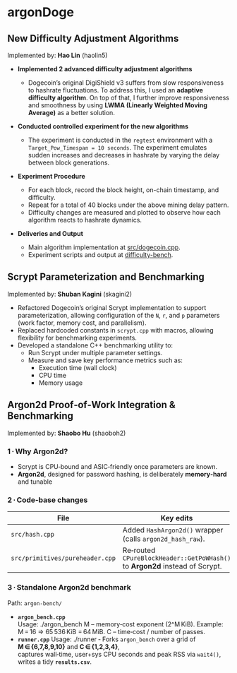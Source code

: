 # argonDoge

## New Difficulty Adjustment Algorithms

Implemented by: **Hao Lin** (haolin5)

* **Implemented 2 advanced difficulty adjustment algorithms**  
    - Dogecoin’s original DigiShield v3 suffers from slow responsiveness to hashrate fluctuations. To address this, I used an **adaptive difficulty algorithm**. On top of that, I further improve responsiveness and smoothness by using **LWMA (Linearly Weighted Moving Average)** as a better solution.

* **Conducted controlled experiment for the new algorithms**  
    - The experiment is conducted in the `regtest` environment with a `Target_Pow_Timespan = 10 seconds`. The experiment emulates sudden increases and decreases in hashrate by varying the delay between block generations.

* **Experiment Procedure**  
    - For each block, record the block height, on-chain timestamp, and difficulty.  
    - Repeat for a total of 40 blocks under the above mining delay pattern.  
    - Difficulty changes are measured and plotted to observe how each algorithm reacts to hashrate dynamics.

* **Deliveries and Output**  
    - Main algorithm implementation at [src/dogecoin.cpp](./src/dogecoin.cpp).
    - Experiment scripts and output at [difficulty-bench](./difficulty-bench/).  

## Scrypt Parameterization and Benchmarking

Implemented by: **Shuban Kagini** (skagini2)

- Refactored Dogecoin’s original Scrypt implementation to support parameterization, allowing configuration of the `N`, `r`, and `p` parameters (work factor, memory cost, and parallelism).
- Replaced hardcoded constants in `scrypt.cpp` with macros, allowing flexibility for benchmarking experiments.
- Developed a standalone C++ benchmarking utility to:
  - Run Scrypt under multiple parameter settings.
  - Measure and save key performance metrics such as:
    - Execution time (wall clock)
    - CPU time
    - Memory usage

## Argon2d Proof‑of‑Work Integration & Benchmarking  
Implemented by: **Shaobo Hu** (shaoboh2)

### 1 · Why Argon2d?
* Scrypt is CPU‑bound and ASIC‑friendly once parameters are known.  
* **Argon2d**, designed for password hashing, is deliberately **memory‑hard** and tunable

### 2 · Code‑base changes
| File | Key edits |
|------|-----------|
| `src/hash.cpp` | Added `HashArgon2d()` wrapper (calls `argon2d_hash_raw`). |
| `src/primitives/pureheader.cpp` | Re‑routed `CPureBlockHeader::GetPoWHash()` to **Argon2d** instead of Scrypt. |

### 3 · Standalone Argon2d benchmark
Path: `argon-bench/`

* **`argon_bench.cpp`**  
Usage: ./argon_bench <M> <C>
  M – memory‑cost exponent (2^M KiB).
      Example: M = 16 ⇒ 65 536 KiB = 64 MiB.
  C – time‑cost / number of passes.
* **`runner.cpp`**
Usage: ./runner
  ‑ Forks `argon_bench` over a grid of **M ∈ {6,7,8,9,10}** and **C ∈ {1,2,3,4}**,  
  captures wall‑time, user+sys CPU seconds and peak RSS via `wait4()`, writes
  a tidy **`results.csv`**.

